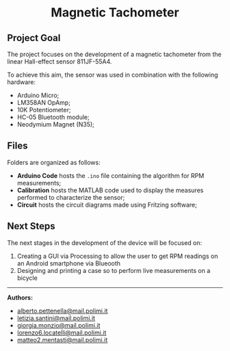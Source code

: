 <h1 align="center"> Magnetic Tachometer </h1>

## Project Goal
The project focuses on the development of a magnetic tachometer from the linear Hall-effect sensor 811JF-55A4.

To achieve this aim, the sensor was used in combination with the following hardware:
- Arduino Micro;
- LM358AN OpAmp;
- 10K Potentiometer;
- HC-05 Bluetooth module;
- Neodymium Magnet (N35);

## Files
Folders are organized as follows:

- __Arduino Code__ hosts the `.ino` file containing the algorithm for RPM measurements;
- __Calibration__ hosts the MATLAB code used to display the measures performed to characterize the sensor;
- __Circuit__ hosts the circuit diagrams made using Fritzing software;

## Next Steps
The next stages in the development of the device will be focused on:
1. Creating a GUI via Processing to allow the user to get RPM readings on an Android smartphone via Blueooth
2. Designing and printing a case so to perform live measurements on a bicycle


***

__Authors:__

- alberto.pettenella@mail.polimi.it
- letizia.santini@mail.polimi.it
- giorgia.monzio@mail.polimi.it
- lorenzo6.locatelli@mail.polimi.it
- matteo2.mentasti@mail.polimi.it
